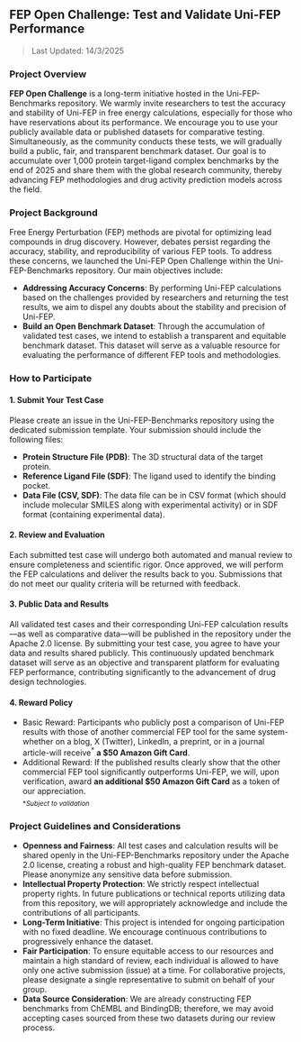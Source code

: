 ## FEP Open Challenge: Test and Validate Uni-FEP Performance

> Last Updated: 14/3/2025

### Project Overview
**FEP Open Challenge** is a long-term initiative hosted in the Uni-FEP-Benchmarks repository. We warmly invite researchers to test the accuracy and stability of Uni-FEP in free energy calculations, especially for those who have reservations about its performance. We encourage you to use your publicly available data or published datasets for comparative testing. Simultaneously, as the community conducts these tests, we will gradually build a public, fair, and transparent benchmark dataset. Our goal is to accumulate over 1,000 protein target-ligand complex benchmarks by the end of 2025 and share them with the global research community, thereby advancing FEP methodologies and drug activity prediction models across the field.

### Project Background
Free Energy Perturbation (FEP) methods are pivotal for optimizing lead compounds in drug discovery. However, debates persist regarding the accuracy, stability, and reproducibility of various FEP tools. To address these concerns, we launched the Uni-FEP Open Challenge within the Uni-FEP-Benchmarks repository. Our main objectives include:
- **Addressing Accuracy Concerns**: By performing Uni-FEP calculations based on the challenges provided by researchers and returning the test results, we aim to dispel any doubts about the stability and precision of Uni-FEP. 
- **Build an Open Benchmark Dataset**: Through the accumulation of validated test cases, we intend to establish a transparent and equitable benchmark dataset. This dataset will serve as a valuable resource for evaluating the performance of different FEP tools and methodologies.

### How to Participate
#### 1. Submit Your Test Case
Please create an issue in the Uni-FEP-Benchmarks repository using the dedicated submission template. Your submission should include the following files:
- **Protein Structure File (PDB)**: The 3D structural data of the target protein.
- **Reference Ligand File (SDF)**: The ligand used to identify the binding pocket.
- **Data File (CSV, SDF)**: The data file can be in CSV format (which should include molecular SMILES along with experimental activity) or in SDF format (containing experimental data). 
#### 2. Review and Evaluation
Each submitted test case will undergo both automated and manual review to ensure completeness and scientific rigor. Once approved, we will perform the FEP calculations and deliver the results back to you. Submissions that do not meet our quality criteria will be returned with feedback.
#### 3. Public Data and Results
All validated test cases and their corresponding Uni-FEP calculation results—as well as comparative data—will be published in the repository under the Apache 2.0 license. By submitting your test case, you agree to have your data and results shared publicly. This continuously updated benchmark dataset will serve as an objective and transparent platform for evaluating FEP performance, contributing significantly to the advancement of drug design technologies.
#### 4. Reward Policy
- Basic Reward: Participants who publicly post a comparison of Uni-FEP results with those of another commercial FEP tool for the same system-whether on a blog, X (Twitter), LinkedIn, a preprint, or in a journal article-will receive<sup>*</sup> **a $50 Amazon Gift Card**.
- Additional Reward: If the published results clearly show that the other commercial FEP tool significantly outperforms Uni-FEP, we will, upon verification, award **an additional $50 Amazon Gift Card** as a token of our appreciation. <br>
<sub>**Subject to validation*</sub> <br>
### Project Guidelines and Considerations
- **Openness and Fairness**: All test cases and calculation results will be shared openly in the Uni-FEP-Benchmarks repository under the Apache 2.0 license, creating a robust and high-quality FEP benchmark dataset. Please anonymize any sensitive data before submission.
- **Intellectual Property Protection**: We strictly respect intellectual property rights. In future publications or technical reports utilizing data from this repository, we will appropriately acknowledge and include the contributions of all participants.
- **Long-Term Initiative**: This project is intended for ongoing participation with no fixed deadline. We encourage continuous contributions to progressively enhance the dataset.
- **Fair Participation**: To ensure equitable access to our resources and maintain a high standard of review, each individual is allowed to have only one active submission (issue) at a time. For collaborative projects, please designate a single representative to submit on behalf of your group.
- **Data Source Consideration**: We are already constructing FEP benchmarks from ChEMBL and BindingDB; therefore, we may avoid accepting cases sourced from these two datasets during our review process.
